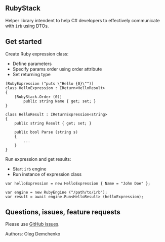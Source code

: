 ## RubyStack

Helper library intendent to help C# developers to effectively communicate with `irb` using DTOs.

## Get started

Create Ruby expression class:

* Define parameters
* Specify params order using order attribute
* Set returning type

```
[RubyExpression ("puts \"Hello {0}\"")]
class HelloExpression : IReturn<HelloResult>
{
    [RubyStack.Order (0)]
		public string Name { get; set; }
}

class HelloResult : IReturnExpression<string>
{
    public string Result { get; set; }
    
    public bool Parse (string s)
    {
        ...
    }
}

```

Run expression and get results:

* Start `irb` engine
* Run instance of expression class

```
var helloExpression = new HelloExpression { Name = "John Doe" };

var engine = new RubyEngine ("/path/to/irb");
var result = await engine.Run<HelloResult> (helloExpression);

```

## Questions, issues, feature requests

Please use [GitHub issues](https://github.com/olegoid/RubyStack/issues).

Authors:
Oleg Demchenko


